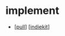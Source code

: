 # implement

- [[pull]] [[indiekit]]


[//begin]: # "Autogenerated link references for markdown compatibility"
[pull]: pull "Pull"
[indiekit]: indiekit "indiekit"
[//end]: # "Autogenerated link references"
